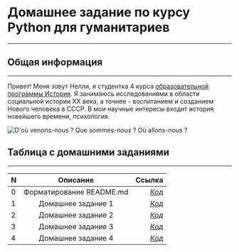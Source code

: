 # Домашнее задание по курсу Python для гуманитариев
-------------------------------------------------------

## Общая информация
-------------------------------------------------------

Привет! Меня зовут Нелли, я студентка 4 курса 
[образовательной программы История](https://www.hse.ru/ba/hist/).
Я занимаюсь исследованиями в области социальной истории XX века,
а точнее - воспитанием и созданием Нового человека в СССР.
В мои научные интересы входит история новейшего времени, психология.

![D'où venons-nous ? Que sommes-nous ? Où allons-nous ?](https://preview.ibb.co/gJvgEz/280836.jpg)

## Таблица с домашними заданиями
--------------------------------------------------------

**N** | **Описание**  | **Ссылка** 
---|:---:|---:
 0| Форматирование README.md | [*Код*](https://github.com/nellygasimova/python-dh-hw/blob/master/README.md) 
 1| Домашнее задание 1 | [*Код*](https://github.com/nellygasimova/python-dh-hw/blob/master/HW1.ipynb)
 2| Домашнее задание 2 | [*Код*](https://github.com/nellygasimova/python-dh-hw/blob/master/HW2.ipynb)
 3| Домашнее задание 3 | [*Код*](https://github.com/nellygasimova/python-dh-hw/blob/master/HW3.ipynb)
 4| Домашнее задание 4 | [*Код*](https://github.com/nellygasimova/python-dh-hw/blob/master/HW4.ipynb)

